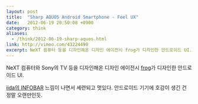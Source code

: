 ```yaml
---
layout: post
title:  "Sharp AQUOS Android Smartphone - Feel UX"
date:   2012-06-19 20:50:08 +0900
category: think
aliases:
  - /think/2012-06-19-sharp-aquos.html
link: http://vimeo.com/43224490
excerpt: NeXT 컴퓨터 등을 디자인해온 디자인 에이전시 frog가 디자인한 안드로이드 UI.
---
```


NeXT 컴퓨터와 Sony의 TV 등을 디자인해온 디자인 에이전시 [frog](http://www.frogdesign.com/)가 디자인한 안드로이드 UI.

[iida의 INFOBAR](http://www.au.kddi.com/infobar/index.html) 느낌이 나면서 세련되고 멋있다. 안드로이드 기기에 호감이 생긴 건 정말 오랜만인듯.